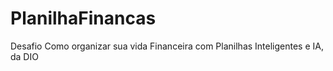 # PlanilhaFinancas
Desafio Como organizar sua vida Financeira com Planilhas Inteligentes e IA, da DIO
